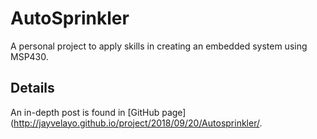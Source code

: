 # AutoSprinkler

A personal project to apply skills in creating an embedded system using MSP430.


## Details

An in-depth post is found in [GitHub page](http://jayvelayo.github.io/project/2018/09/20/Autosprinkler/.
